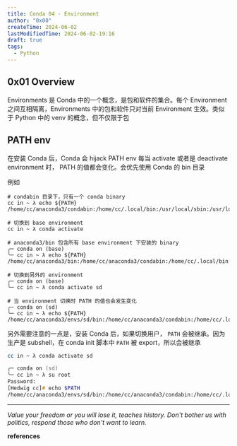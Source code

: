 ```yaml
---
title: Conda 04 - Environment
author: "0x00"
createTime: 2024-06-02
lastModifiedTime: 2024-06-02-19:16
draft: true
tags:
  - Python
---
```


## 0x01 Overview

Environments 是 Conda 中的一个概念，是包和软件的集合。每个 Environment 之间互相隔离，Environments 中的包和软件只对当前 Environment 生效。类似于 Python 中的 venv 的概念，但不仅限于包

## PATH env

在安装 Conda 后，Conda 会 hijack PATH env
每当 activate 或者是 deactivate environment 时， PATH 的值都会变化。会优先使用 Conda 的 bin 目录

例如

```shell
# condabin 目录下，只有一个 conda binary
cc in ~ λ echo ${PATH}
/home/cc/anaconda3/condabin:/home/cc/.local/bin:/usr/local/sbin:/usr/local/bin:/usr/bin:/opt/cuda/bin:/opt/cuda/nsight_compute:/opt/cuda/nsight_systems/bin:/var/lib/flatpak/exports/bin:/usr/lib/jvm/default/bin:/opt/nessus/bin:/opt/nessus/sbin:/usr/bin/site_perl:/usr/bin/vendor_perl:/usr/bin/core_perl:/opt/rocm/bin:/var/lib/snapd/snap/bin:/opt/nessus/bin:/opt/nessus/sbin

# 切换到 base environment
cc in ~ λ conda activate

# anaconda3/bin 包含所有 base environment 下安装的 binary
╭─ conda on (base)
╰─ cc in ~ λ echo ${PATH}
/home/cc/anaconda3/bin:/home/cc/anaconda3/condabin:/home/cc/.local/bin:/usr/local/sbin:/usr/local/bin:/usr/bin:/opt/cuda/bin:/opt/cuda/nsight_compute:/opt/cuda/nsight_systems/bin:/var/lib/flatpak/exports/bin:/usr/lib/jvm/default/bin:/opt/nessus/bin:/opt/nessus/sbin:/usr/bin/site_perl:/usr/bin/vendor_perl:/usr/bin/core_perl:/opt/rocm/bin:/var/lib/snapd/snap/bin:/opt/nessus/bin:/opt/nessus/sbin

# 切换到另外的 environment
╭─ conda on (base)
╰─ cc in ~ λ conda activate sd

# 当 environment 切换时 PATH 的值也会发生变化
╭─ conda on (sd)
╰─ cc in ~ λ echo ${PATH}
/home/cc/anaconda3/envs/sd/bin:/home/cc/anaconda3/condabin:/home/cc/.local/bin:/usr/local/sbin:/usr/local/bin:/usr/bin:/opt/cuda/bin:/opt/cuda/nsight_compute:/opt/cuda/nsight_systems/bin:/var/lib/flatpak/exports/bin:/usr/lib/jvm/default/bin:/opt/nessus/bin:/opt/nessus/sbin:/usr/bin/site_perl:/usr/bin/vendor_perl:/usr/bin/core_perl:/opt/rocm/bin:/var/lib/snapd/snap/bin:/opt/nessus/bin:/opt/nessus/sbin
```

另外需要注意的一点是，安装 Conda 后，如果切换用户， `PATH` 会被继承。因为生产是 subshell，在 conda init 脚本中 `PATH` 被 export，所以会被继承

```zsh
cc in ~ λ conda activate sd

╭─ conda on (sd)
╰─ cc in ~ λ su root
Password:
[Hedwig cc]# echo $PATH
/home/cc/anaconda3/envs/sd/bin:/home/cc/anaconda3/condabin:/home/cc/.local/bin:/usr/local/sbin:/usr/local/bin:/usr/bin:/opt/cuda/bin:/opt/cuda/nsight_compute:/opt/cuda/nsight_systems/bin:/var/lib/flatpak/exports/bin:/usr/lib/jvm/default/bin:/opt/nessus/bin:/opt/nessus/sbin:/usr/bin/site_perl:/usr/bin/vendor_perl:/usr/bin/core_perl:/opt/rocm/bin:/var/lib/snapd/snap/bin:/opt/nessus/bin:/opt/nessus/sbin
```


---
*Value your freedom or you will lose it, teaches history. Don't bother us with politics, respond those who don't want to learn.*

**references**

